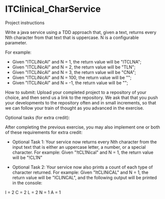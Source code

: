 # ITClinical_CharService
Project instructions

Write a java service using a TDD approach that, given a text, returns every Nth character from that text that is uppercase. N is a configurable parameter.

For example:
- Given "ITCLiNicAl" and N = 1, the return value will be "ITCLNA";
- Given "ITCLiNicAl" and N = 2, the return value will be "TLN";
- Given "ITCLiNicAl" and N = 3, the return value will be "CNA";
- Given "ITCLiNicAl" and N = 100, the return value will be "";
- Given "ITCLiNicAl" and N = -1, the return value will be ""; 

How to submit:
Upload your completed project to a repository of your choice, and then send us a link to the repository. We ask that that you push your developments to the repository often and in small increments, so that we can follow your train of thought as you advanced in the exercise.


Optional tasks (for extra credit):

After completing the previous exercise, you may also implement one or both of these requirements for extra credit:

- Optional Task 1: Your service now returns every Nth character from the input text that is either an uppercase letter, a number, or a special character. For example:
 Given "!tCL1Nical" and N = 1, the return value will be "!CL1N"
 
- Optional Task 2: Your service now also prints a count of each type of character returned. For example:
 Given "ItCLINiCAL" and N = 1, the return value will be "ICLINCAL", and the following output will be printed in the console:
 
 I = 2
 C = 2
 L = 2
 N = 1
 A = 1
 
 


